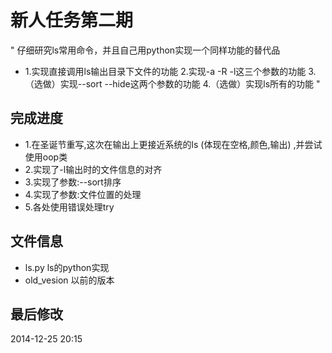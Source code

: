 # 新人任务第二期
 
 "
 仔细研究ls常用命令，并且自己用python实现一个同样功能的替代品
 
 - 1.实现直接调用ls输出目录下文件的功能 2.实现-a -R -l这三个参数的功能 3.（选做）实现--sort --hide这两个参数的功能 4.（选做）实现ls所有的功能
 "
 
## 完成进度
 
 - 1.在圣诞节重写,这次在输出上更接近系统的ls (体现在空格,颜色,输出) ,并尝试使用oop类
 - 2.实现了-l输出时的文件信息的对齐
 - 3.实现了参数:--sort排序
 - 4.实现了参数:文件位置的处理
 - 5.各处使用错误处理try
 
## 文件信息
 
 * ls.py ls的python实现
 * old_vesion 以前的版本
 
## 最后修改
 
 2014-12-25 20:15
 
